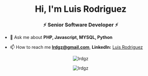 <!--<p align="center"> <img src="https://avatars.githubusercontent.com/u/22897647?s=200&v=4" alt="gravatar" /> </p>-->
<h1 align="center">Hi, I'm Luis Rodriguez</h1>
<h3 align="center">⚡ Senior Software Developer ⚡</h3>

- 💬 Ask me about **PHP, Javascript, MYSQL, Python**

- 📫 How to reach me **lrdgz@gmail.com**, **LinkedIn:** <a href="https://www.linkedin.com/in/luis-rodriguez-19079a140/">Luis Rodriguez</a>

<p align="center"><img src="https://github-readme-stats.vercel.app/api?username=lrdgz&show_icons=true&theme=tokyonight" alt="lrdgz" /></p>
<p align="center"><img src="https://github-readme-stats.vercel.app/api/top-langs/?username=lrdgz&theme=tokyonight" alt="lrdgz" /></p>
